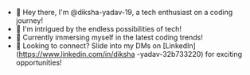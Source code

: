 - 👋 Hey there, I'm @diksha-yadav-19, a tech enthusiast on a coding journey!
- 👀 I'm intrigued by the endless possibilities of tech!
- 🌱 Currently immersing myself in the latest coding trends!
- 🚀 Looking to connect? Slide into my DMs on [LinkedIn](https://www.linkedin.com/in/diksha -yadav-32b733220) for exciting opportunities!
